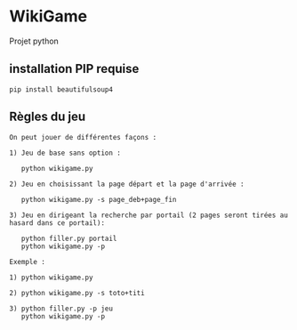 # WikiGame
Projet python

## installation PIP requise

````
pip install beautifulsoup4

````
## Règles du jeu

````
On peut jouer de différentes façons :️

1) Jeu de base sans option :️

   python wikigame.py

2) Jeu en choisissant la page départ et la page d'arrivée :
️
   python wikigame.py -s page_deb+page_fin

3) Jeu en dirigeant la recherche par portail (2 pages seront tirées au hasard dans ce portail):
️
   python filler.py portail
   python wikigame.py -p 

Exemple : 

1) python wikigame.py

2) python wikigame.py -s toto+titi

3) python filler.py -p jeu
   python wikigame.py -p

````